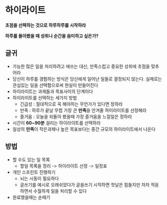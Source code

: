 # 하이라이트

**초점을 선택하는 것으로 하루하루를 시작하라**

**하루를 돌아봤을 때 성취나 순간을 음미하고 싶은가?**

## 글귀
- 가능한 많은 일을 처리하려고 애쓰는 대신, 만족스럽고 중요한 성취에 초점을 맞추어라
- 당신이 하루를 경험하는 방식은 당신에게 일어난 일들로 결정되지 않는다. 실제로는 관심있는 일을 선택함으로써 현실이 만들어진다
- 하이라이트는 과제들과 목표사이의 단계이다
- 하이라이트를 선택하는 세가지 방법
	- 긴급성 : 절대적으로 꼭 해야하는 무언가가 있다면 정하라
	- 만족 : 하루가 끝날 무렵 가장 큰 **만족**을 안겨줄 하이라이트를 선정해라
	- 즐거움 : 오늘을 되돌아 봤을때 가장 즐거움을 느낄일은 정하라
- 시간이 **60~90분** 걸리는 하이라이트를 선택하라
- 일상의 **만족**이 작은과제나 높은 목표보다는 중간 규모의 하이라이트에서 나온다

## 방법
- 할 수도 있는 일 목록
	- 할일 목록을 정리 -> 하이라이트 선정 -> 일정표
- 개인 스프린트 진행하기
	- 뇌는 시동이 필요하다 
	- 글쓰기를 예시로 오래쉬었다가 글을쓰기 시작하면 첫날은 힘들지만 차차 적응하면서 수월하게 일을 처리할 수 있다
- 완료했을때는 손떼기

<!--stackedit_data:
eyJoaXN0b3J5IjpbMTM1NDM2MjI4OCwtMTIzMTA1NDA2MSwyMD
U1MTE1NjkxXX0=
-->